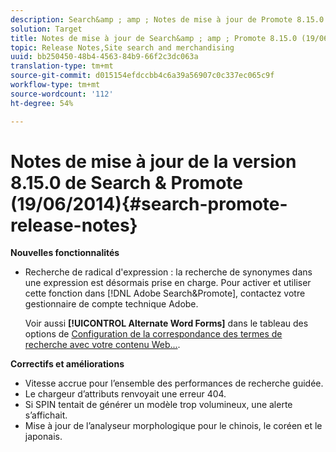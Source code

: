 ```yaml
---
description: Search&amp ; amp ; Notes de mise à jour de Promote 8.15.0.
solution: Target
title: Notes de mise à jour de Search&amp ; amp ; Promote 8.15.0 (19/06/2014)
topic: Release Notes,Site search and merchandising
uuid: bb250450-48b4-4563-84b9-66f2c3dc063a
translation-type: tm+mt
source-git-commit: d015154efdccbb4c6a39a56907c0c337ec065c9f
workflow-type: tm+mt
source-wordcount: '112'
ht-degree: 54%

---
```



# Notes de mise à jour de la version 8.15.0 de Search &amp; Promote (19/06/2014){#search-promote-release-notes}

**Nouvelles fonctionnalités**

* Recherche de radical d&#39;expression : la recherche de synonymes dans une expression est désormais prise en charge.  Pour activer et utiliser cette fonction dans [!DNL Adobe Search&Promote], contactez votre gestionnaire de compte technique Adobe.

   Voir aussi **[!UICONTROL Alternate Word Forms]** dans le tableau des options de [Configuration de la correspondance des termes de recherche avec votre contenu Web...](../c-about-linguistics-menu/c-about-words-and-language.md#task_351A9144A51F4B41923BDBACDEF3B616).

**Correctifs et améliorations**

* Vitesse accrue pour l’ensemble des performances de recherche guidée.
* Le chargeur d’attributs renvoyait une erreur 404.
* Si SPIN tentait de générer un modèle trop volumineux, une alerte s’affichait.
* Mise à jour de l’analyseur morphologique pour le chinois, le coréen et le japonais.

